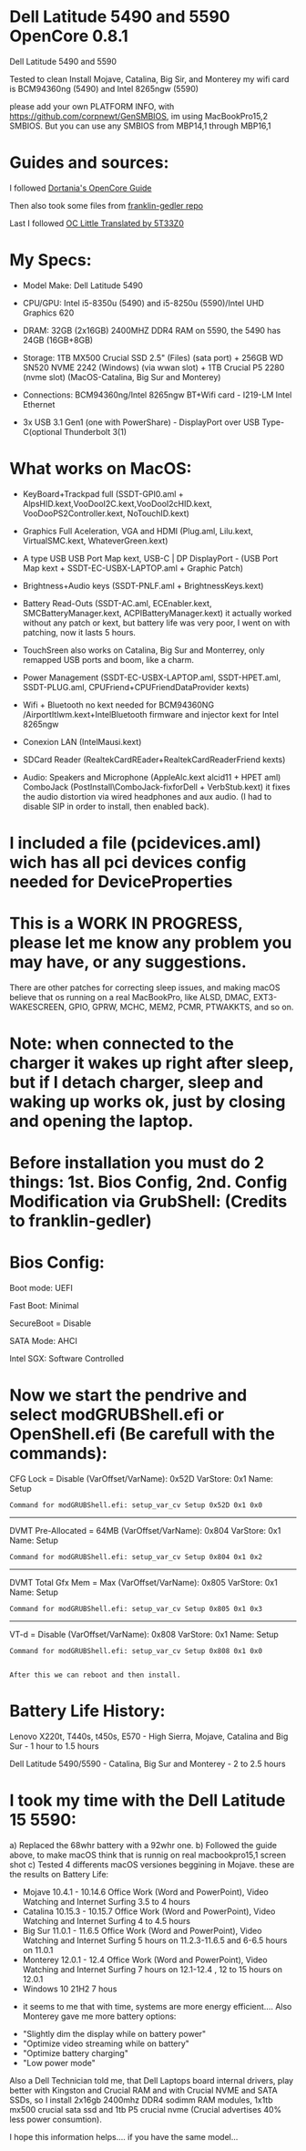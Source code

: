# Dell Latitude 5490 and 5590 OpenCore 0.8.1

 Dell Latitude 5490 and 5590

Tested to clean Install Mojave, Catalina, Big Sir, and Monterey
my wifi card is BCM94360ng (5490) and Intel 8265ngw (5590)

please add your own PLATFORM INFO, with https://github.com/corpnewt/GenSMBIOS, im using MacBookPro15,2 SMBIOS. But you can use any SMBIOS from MBP14,1 through MBP16,1


# Guides and sources:

I followed [Dortania's OpenCore Guide](https://dortania.github.io/)

Then also took some files from [franklin-gedler repo](https://github.com/franklin-gedler/Dell-Latitude-7490-OpenCore-Big-Sur)

Last I followed [OC Little Translated by 5T33Z0](https://github.com/5T33Z0/OC-Little-Translated)


# My Specs:

- Model Make: Dell Latitude 5490

- CPU/GPU: Intel i5-8350u (5490) and i5-8250u (5590)/Intel UHD Graphics 620

- DRAM: 32GB (2x16GB) 2400MHZ DDR4 RAM on 5590, the 5490 has 24GB (16GB+8GB)

- Storage: 1TB MX500 Crucial SSD 2.5" (Files) (sata port) + 256GB WD SN520 NVME 2242 (Windows) (via wwan slot) + 1TB Crucial P5 2280 (nvme slot) (MacOS-Catalina, Big Sur and Monterey)

- Connections: BCM94360ng/Intel 8265ngw BT+Wifi card - I219-LM Intel Ethernet

- 3x USB 3.1 Gen1 (one with PowerShare) - DisplayPort over USB Type-C(optional Thunderbolt 3(1)


# What works on MacOS:

- KeyBoard+Trackpad full (SSDT-GPI0.aml + AlpsHID.kext,VooDooI2C.kext,VooDooI2cHID.kext, VooDooPS2Controller.kext, NoTouchID.kext)

- Graphics Full Aceleration, VGA and HDMI (Plug.aml, Lilu.kext, VirtualSMC.kext, WhateverGreen.kext)

- A type USB USB Port Map kext, USB-C | DP DisplayPort - (USB Port Map kext + SSDT-EC-USBX-LAPTOP.aml + Graphic Patch)

- Brightness+Audio keys (SSDT-PNLF.aml + BrightnessKeys.kext)

- Battery Read-Outs (SSDT-AC.aml, ECEnabler.kext, SMCBatteryManager.kext, ACPIBatteryManager.kext) it actually worked without any patch or kext, but battery life was very poor, I went on with patching, now it lasts 5 hours.

- TouchSreen also works on Catalina, Big Sur and Monterrey, only remapped USB ports and boom, like a charm.

- Power Management (SSDT-EC-USBX-LAPTOP.aml, SSDT-HPET.aml, SSDT-PLUG.aml, CPUFriend+CPUFriendDataProvider kexts)

- Wifi + Bluetooth no kext needed for BCM94360NG /AirportItlwm.kext+IntelBluetooth firmware and injector kext for Intel 8265ngw

- Conexion LAN (IntelMausi.kext)

- SDCard Reader (RealtekCardREader+RealtekCardReaderFriend kexts)

- Audio: Speakers and Microphone (AppleAlc.kext alcid11 + HPET aml) ComboJack (PostInstall\ComboJack-fixforDell + VerbStub.kext) it fixes the audio distortion via wired headphones and aux audio. (I had to disable SIP in order to install, then enabled back).

# I included a file (pcidevices.aml) wich has all pci devices config needed for DeviceProperties



# This is a WORK IN PROGRESS, please let me know any problem you may have, or any suggestions.

There are other patches for correcting sleep issues, and making macOS believe that os running on a real MacBookPro, like ALSD, DMAC, EXT3-WAKESCREEN, GPIO, GPRW, MCHC, MEM2, PCMR, PTWAKKTS, and so on.

# Note: when connected to the charger it wakes up right after sleep, but if I detach charger, sleep and waking up works ok, just by closing and opening the laptop.

# Before installation you must do 2 things: 1st. Bios Config, 2nd. Config Modification via GrubShell: (Credits to franklin-gedler)


# Bios Config:

Boot mode: UEFI

Fast Boot: Minimal

SecureBoot = Disable

SATA Mode: AHCI 

Intel SGX: Software Controlled

# Now we start the pendrive and select modGRUBShell.efi or OpenShell.efi (Be carefull with the commands):

CFG Lock = Disable
    (VarOffset/VarName): 0x52D
    VarStore: 0x1
    Name: Setup
    
    Command for modGRUBShell.efi: setup_var_cv Setup 0x52D 0x1 0x0
____________________________________________________________________

DVMT Pre-Allocated = 64MB
    (VarOffset/VarName): 0x804
    VarStore: 0x1
    Name: Setup
    
    Command for modGRUBShell.efi: setup_var_cv Setup 0x804 0x1 0x2
____________________________________________________________________

DVMT Total Gfx Mem = Max
    (VarOffset/VarName): 0x805
    VarStore: 0x1
    Name: Setup
    
    Command for modGRUBShell.efi: setup_var_cv Setup 0x805 0x1 0x3
____________________________________________________________________

VT-d = Disable
    (VarOffset/VarName): 0x808
    VarStore: 0x1
    Name: Setup
    
    Command for modGRUBShell.efi: setup_var_cv Setup 0x808 0x1 0x0
    
    
    After this we can reboot and then install.
    
    
    
# Battery Life History:
    
Lenovo X220t, T440s, t450s, E570 - High Sierra, Mojave, Catalina and Big Sur - 1 hour to 1.5 hours

Dell Latitude 5490/5590 - Catalina, Big Sur and Monterey - 2 to 2.5 hours


# I took my time with the Dell Latitude 15 5590:

a) Replaced the 68whr battery with a 92whr one.
b) Followed the guide above, to make macOS think that is runnig on real macbookpro15,1 screen shot
c) Tested 4 differents macOS versiones beggining in Mojave. these are the results on Battery Life:

- Mojave 10.4.1 - 10.14.6 Office Work (Word and PowerPoint), Video Watching and Internet Surfing 3.5 to 4 hours
- Catalina 10.15.3 - 10.15.7 Office Work (Word and PowerPoint), Video Watching and Internet Surfing 4 to 4.5 hours
- Big Sur 11.0.1 - 11.6.5 Office Work (Word and PowerPoint), Video Watching and Internet Surfing 5 hours on 11.2.3-11.6.5 and 6-6.5 hours on 11.0.1
- Monterey 12.0.1 - 12.4 Office Work (Word and PowerPoint), Video Watching and Internet Surfing 7 hours on 12.1-12.4 , 12 to 15 hours on 12.0.1
- Windows 10 21H2   7 hous

* it seems to me that with time, systems are more energy efficient....
Also Monterey gave me more battery options:

- "Slightly dim the display while on battery power"
- "Optimize video streaming while on battery"
- "Optimize battery charging"
- "Low power mode"

Also a Dell Technician told me, that Dell Laptops board internal drivers, play better with Kingston and Crucial RAM and with Crucial NVME and SATA SSDs, so I install 2x16gb 2400mhz DDR4 sodimm RAM modules, 1x1tb mx500 crucial sata ssd and 1tb P5 crucial nvme (Crucial advertises 40% less power consumtion).

I hope this information helps.... if you have the same model...
